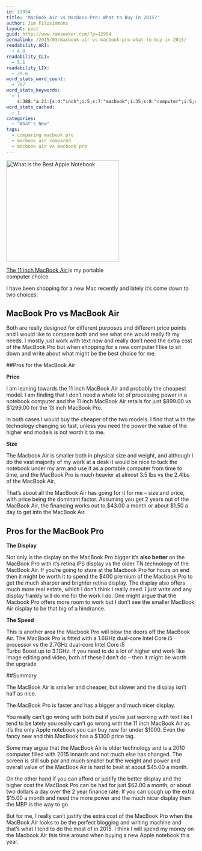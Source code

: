 ```yaml
---
id: 12954
title: 'MacBook Air vs MacBook Pro: What to Buy in 2015?'
author: Jim Fitzsimmons
layout: post
guid: http://www.ramseeker.com/?p=12954
permalink: /2015/03/macbook-air-vs-macbook-pro-what-to-buy-in-2015/
readability_ARI:
  - 4.8
readability_CLI:
  - 5.1
readability_LIX:
  - 29.6
word_stats_word_count:
  - 787
word_stats_keywords:
  - |
    s:388:"a:23:{s:4:"inch";i:5;s:7:"macbook";i:35;s:8:"computer";i:5;s:6:"really";i:7;s:5:"price";i:5;s:4:"like";i:4;s:4:"just";i:5;s:4:"work";i:5;s:4:"need";i:6;s:5:"extra";i:3;s:4:"cost";i:3;s:5:"power";i:4;s:8:"notebook";i:4;s:10:"technology";i:3;s:6:"higher";i:3;s:5:"worth";i:3;s:4:"size";i:3;s:7:"smaller";i:4;s:4:"time";i:3;s:5:"month";i:4;s:7:"display";i:11;s:4:"core";i:4;s:5:"can't";i:3;}";
word_stats_cached:
  - 1
categories:
  - "What's New"
tags:
  - comparing macbook pro
  - macbook air compared
  - macbook air vs macbook pro
---
```

<div id="attachment_11880" style="width: 310px" class="wp-caption alignleft">
  <a href="http://www.amazon.com/gp/product/B00UGE8RXC/ref=as_li_tl?ie=UTF8&camp=1789&creative=390957&creativeASIN=B00UGE8RXC&linkCode=as2&tag=ramseeker-20&linkId=OQZQF3JAFRBUT3FO"><img src="http://www.ramseeker.com/wp-content/uploads/2014/09/Screenshot-2014-09-15-at-2.35.34-PM-300x269.png" alt="What is the Best Apple Notebook" width="300" height="269" class="size-medium wp-image-11880" /></a>
  
  <p class="wp-caption-text">
    <a href="http://www.amazon.com/gp/product/B00UGE8RXC/ref=as_li_tl?ie=UTF8&#038;camp=1789&#038;creative=390957&#038;creativeASIN=B00UGE8RXC&#038;linkCode=as2&#038;tag=ramseeker-20&#038;linkId=OQZQF3JAFRBUT3FO">The 11 inch MacBook Air </a> is my portable computer choice.
  </p>
</div>

  
I have been shopping for a new Mac recently and lately it&#8217;s come down to two choices:

## MacBook Pro vs MacBook Air

Both are really designed for different purposes and different price points and I would like to compare both and see what one would really fit my needs. I mostly just work with text now and really don&#8217;t need the extra cost of the MacBook Pro but when shopping for a new computer I like to sit down and write about what might be the best choice for me.

<!--more-->

##Pros for the MacBook Air

**Price**

I am leaning towards the 11 inch MacBook Air and probably the cheapest model. I am finding that I don&#8217;t need a whole lot of processing power in a notebook computer and the 11 inch MacBook Air retails for just $899.00 vs $1299.00 for the 13 inch MacBook Pro.

In both cases I would buy the cheaper of the two models. I find that with the technology changing so fast, unless you need the power the value of the higher end models is not worth it to me.

**Size**

The Macbook Air is smaller both in physical size and weight, and although I do the vast majority of my work at a desk it would be nice to tuck the notebook under my arm and use it as a portable computer from time to time, and the MacBook Pro is much heavier at almost 3.5 lbs vs the 2.4lbs of the MacBook Air.

That&#8217;s about all the MacBook Air has going for it for me &#8211; size and price, with price being the dominant factor. Assuming you get 2 years out of the MacBook Air, the financing works out to $43.00 a month or about $1.50 a day to get into the MacBook Air.

## Pros for the MacBook Pro

**The Display**

Not only is the display on the MacBook Pro bigger it&#8217;s **also better** on the MacBook Pro with it&#8217;s retina IPS display vs the older TN technology of the MacBook Air. If you&#8217;re going to stare at the Macbook Pro for hours on end then it might be worth it to spend the $400 premium of the Macbook Pro to get the much sharper and brighter retina display. The display also offers much more real estate, which I don&#8217;t think I really need. I just write and any display frankly will do me for the work I do. One might argue that the Macbook Pro offers more room to work but I don&#8217;t see the smaller MacBook Air display to be that big of a hindrance.

**The Speed**

This is another area the Macbook Pro will blow the doors off the MacBook Air. The MacBook Pro is fitted with a 1.6GHz dual-core Intel Core i5 processor vs the 2.7GHz dual-core Intel Core i5  
Turbo Boost up to 3.1GHz. If you need to do a lot of higher end work like image editing and video, both of these I don&#8217;t do &#8211; then it might be worth the upgrade

##Summary

The MacBook Air is smaller and cheaper, but slower and the display isn&#8217;t half as nice.

The MacBook Pro is faster and has a bigger and much nicer display.

You really can&#8217;t go wrong with both but if you&#8217;re just working with text like I tend to be lately you really can&#8217;t go wrong with the 11 inch MacBook Air as it&#8217;s the only Apple notebook you can buy new for under $1000. Even the fancy new and thin MacBook has a $1300 price tag.

Some may argue that the MacBook Air is older technology and is a 2010 computer filled with 2015 innards and not much else has changed. The screen is still sub par and much smaller but the weight and power and overall value of the MacBook Air is hard to beat at about $45.00 a month.

On the other hand if you can afford or justify the better display and the higher cost the MacBook Pro can be had for just $62.00 a month, or about two dollars a day over the 2 year finance rate. If you can cough up the extra $15.00 a month and need the more power and the much nicer display then the MBP is the way to go.

But for me, I really can&#8217;t justify the extra cost of the MacBook Pro when the MacBook Air looks to be the perfect blogging and writing machine and that&#8217;s what I tend to do the most of in 2015. I think I will spend my money on the Macbook Air this time around when buying a new Apple notebook this year.